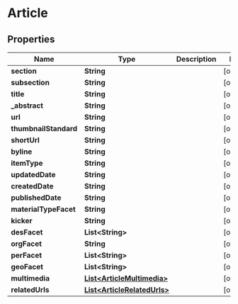 
# Article

## Properties
Name | Type | Description | Notes
------------ | ------------- | ------------- | -------------
**section** | **String** |  |  [optional]
**subsection** | **String** |  |  [optional]
**title** | **String** |  |  [optional]
**_abstract** | **String** |  |  [optional]
**url** | **String** |  |  [optional]
**thumbnailStandard** | **String** |  |  [optional]
**shortUrl** | **String** |  |  [optional]
**byline** | **String** |  |  [optional]
**itemType** | **String** |  |  [optional]
**updatedDate** | **String** |  |  [optional]
**createdDate** | **String** |  |  [optional]
**publishedDate** | **String** |  |  [optional]
**materialTypeFacet** | **String** |  |  [optional]
**kicker** | **String** |  |  [optional]
**desFacet** | **List&lt;String&gt;** |  |  [optional]
**orgFacet** | **String** |  |  [optional]
**perFacet** | **List&lt;String&gt;** |  |  [optional]
**geoFacet** | **List&lt;String&gt;** |  |  [optional]
**multimedia** | [**List&lt;ArticleMultimedia&gt;**](ArticleMultimedia.md) |  |  [optional]
**relatedUrls** | [**List&lt;ArticleRelatedUrls&gt;**](ArticleRelatedUrls.md) |  |  [optional]



